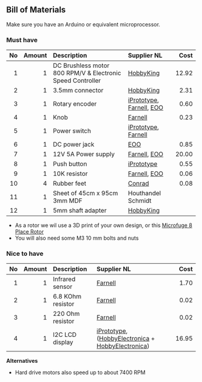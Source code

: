 ## Bill of Materials

Make sure you have an Arduino or equivalent microprocessor.

### Must have

No|Amount|Description|Supplier NL|Cost
------------: | ------------: | :------------ | :------------ | ------------:
1|1|DC Brushless motor 800 RPM/V & Electronic Speed Controller|[HobbyKing](http://www.hobbyking.com/hobbyking/store/__40269__HobbyKing_Donkey_ST3511_810kv_Brushless_Power_System_Combo.html)|12.92
2|1|3.5mm connector|[HobbyKing](http://www.hobbyking.com/hobbyking/store/__18448__Female_XT60_connectors_5pcs_bag_GENUINE.html)|2.31
3|1|Rotary encoder|[iPrototype](https://iprototype.nl/products/components/buttons-switches/rotary-encoder-rgb), [Farnell](http://nl.farnell.com/alps/ec12e1240406/encoder-vertical-12mm-12det-12ppr/dp/2065052), [EOO](http://www.eoo-bv.nl/index.php?_a=viewProd&productId=9553)|0.60
4|1|Knob|[Farnell](http://nl.farnell.com/multicomp/cr-r4-7/knob-soft-touch-d-shaft-black/dp/1440012?ost=1440012)|0.23
5|1|Power switch|[iPrototype](https://iprototype.nl/products/components/buttons-switches/rocker-switch-large), [Farnell](http://nl.farnell.com/multicomp/mc34224-071-1601/switch-spdt-20a-250vac-blk-red/dp/1454382)
6|1|DC power jack|[EOO](http://www.eoo-bv.nl/index.php?_a=viewProd&productId=14342)|0.85
7|1|12V 5A Power supply|[Farnell](http://nl.farnell.com/ideal-power/66ms-00120500-s01-v/psu-12v-5a-earthed-output/dp/2112013), [EOO](http://www.eoo-bv.nl/index.php?_a=viewProd&productId=13247)|20.00
8|1|Push button|[iPrototype](https://iprototype.nl/products/components/buttons-switches/momentary-push-button)|0.55
9|1|10K resistor|[Farnell](http://nl.farnell.com/te-connectivity/cfr16j10k/resistor-carbon-10k-0-25w-5/dp/2329474), [EOO](http://www.eoo-bv.nl/index.php?_a=viewProd&productId=7016)|0.06
10|4|Rubber feet|[Conrad](https://www.conrad.nl/nl/toolcraft-elastische-buffer-zelfklevend-pd2104sw-x-h-10-mm-x-4-mm-zwart-1-stuks-401489.html)|0.08
11|1|Sheet of 45cm x 95cm 3mm MDF|Houthandel Schmidt|
12|1|5mm shaft adapter|[HobbyKing](http://www.hobbyking.com/hobbyking/store/__44353__Prop_adapter_to_suit_5_0mm_motor_shaft_collet_EU_warehouse_.html?strSearch=JY5.0)|


* As a rotor we wil use a 3D print of your own design, or this [Microfuge 8 Place Rotor](http://www.thingiverse.com/thing:97524)
* You will also need some M3 10 mm bolts and nuts

### Nice to have

No|Amount|Description|Supplier NL|Cost
------------: | ------------: | :------------ | :------------ | ------------:
1|1|Infrared sensor|[Farnell](http://nl.farnell.com/fairchild-semiconductor/qrd1114/opto-switch-reflective/dp/1467858?Ntt=1467858)|1.70
2|1|6.8 KOhm resistor|[Farnell](http://nl.farnell.com/multicomp/mcf-0-25w-6k8/resistor-carbon-film-6k8-0-25w/dp/9339663?Ntt=9339663)|0.02
3|1|220 Ohm resistor|[Farnell](http://nl.farnell.com/multicomp/mcf-0-25w-220r/resistor-carbon-film-220r-0-25w/dp/9339299?Ntt=9339299)|0.02
4|1|I2C LCD display|[iPrototype](https://iprototype.nl/products/components/led-lcd/lcd16x2-I2C-BL), ([HobbyElectronica](http://www.hobbyelectronica.nl/product/hd44780-16x2-karakters-lcd-display-module-blauw-backlight/) + [HobbyElectronica](http://www.hobbyelectronica.nl/product/i2c-lcd-interface-voor-16x2-en-20x4-displays/))|16.95

**Alternatives**

* Hard drive motors also speed up to about 7400 RPM
